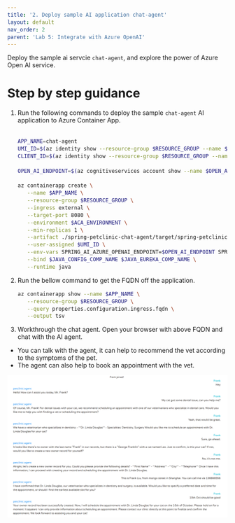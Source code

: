 ```yaml
---
title: '2. Deploy sample AI application chat-agent'
layout: default
nav_order: 2
parent: 'Lab 5: Integrate with Azure OpenAI'
---
```


Deploy the sample ai servcie `chat-agent`, and explore the power of Azure Open AI service.

# Step by step guidance

1. Run the following commands to deploy the sample `chat-agent` AI application to Azure Container App.

   ```bash
   
   APP_NAME=chat-agent
   UMI_ID=$(az identity show --resource-group $RESOURCE_GROUP --name $ACA_IDENTITY --query id --output tsv)
   CLIENT_ID=$(az identity show --resource-group $RESOURCE_GROUP --name $ACA_IDENTITY --query clientId  --output tsv)
   
   OPEN_AI_ENDPOINT=$(az cognitiveservices account show --name $OPEN_AI_SERVICE_NAME --resource-group $RESOURCE_GROUP --query properties.endpoint --output tsv)

   az containerapp create \
      --name $APP_NAME \
      --resource-group $RESOURCE_GROUP \
      --ingress external \
      --target-port 8080 \
      --environment $ACA_ENVIRONMENT \
      --min-replicas 1 \
      --artifact ./spring-petclinic-chat-agent/target/spring-petclinic-chat-agent-$VERSION.jar \
      --user-assigned $UMI_ID \
      --env-vars SPRING_AI_AZURE_OPENAI_ENDPOINT=$OPEN_AI_ENDPOINT SPRING_AI_AZURE_OPENAI_CLIENT_ID=$CLIENT_ID \
      --bind $JAVA_CONFIG_COMP_NAME $JAVA_EUREKA_COMP_NAME \
      --runtime java
      ```

2. Run the bellow command to get the FQDN off the application.

   ```bash
   az containerapp show --name $APP_NAME \
      --resource-group $RESOURCE_GROUP \
      --query properties.configuration.ingress.fqdn \
      --output tsv
   ```

3. Workthrough the chat agent. Open your browser with above FQDN and chat with the AI agent. 
- You can talk with the agent, it can help to recommend the vet according to the symptoms of the pet. 
- The agent can also help to book an appointment with the vet.


![lab 5 chat](../../images/acalab-ai-chat.png)


